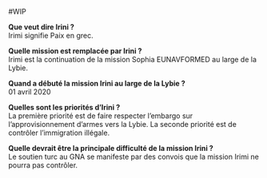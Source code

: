 #WIP 

__Que veut dire Irini ?__<br/>
Irimi signifie Paix en grec.

__Quelle mission est remplacée par Irini ?__<br/>
Irimi est la continuation de la mission Sophia EUNAVFORMED au large de la Lybie.

__Quand a débuté la mission Irini au large de la Lybie ?__<br/>
01 avril 2020

__Quelles sont les priorités d’Irini ?__<br/>
La première priorité est de faire respecter l’embargo sur l’approvisionnement d’armes vers la Lybie. La seconde priorité est de contrôler l’immigration illégale.

__Quelle devrait être la principale difficulté de la mission Irini ?__<br/>
Le soutien turc au GNA se manifeste par des convois que la mission Irimi ne pourra pas contrôler.